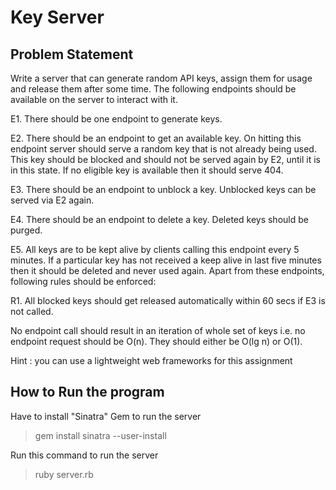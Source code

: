 # Key Server

## Problem Statement

Write a server that can generate random API keys, assign them for usage and release them after some time. The following endpoints should be available on the server to interact with it.

E1. There should be one endpoint to generate keys.

E2. There should be an endpoint to get an available key. On hitting this endpoint server should serve a random key that is not already being used. This key should be blocked and should not be served again by E2, until it is in this state. If no eligible key is available then it should serve 404.

E3. There should be an endpoint to unblock a key. Unblocked keys can be served via E2 again.

E4. There should be an endpoint to delete a key. Deleted keys should be purged.

E5. All keys are to be kept alive by clients calling this endpoint every 5 minutes. If a particular key has not received a keep alive in last five minutes then it should be deleted and never used again.
Apart from these endpoints, following rules should be enforced:

R1. All blocked keys should get released automatically within 60 secs if E3 is not called.

No endpoint call should result in an iteration of whole set of keys i.e. no endpoint request should be O(n). They should either be O(lg n) or O(1).

Hint : you can use a lightweight web frameworks for this assignment 

## How to Run the program

Have to install "Sinatra" Gem to run the server

> gem install sinatra --user-install

Run this command to run the server

> ruby server.rb
